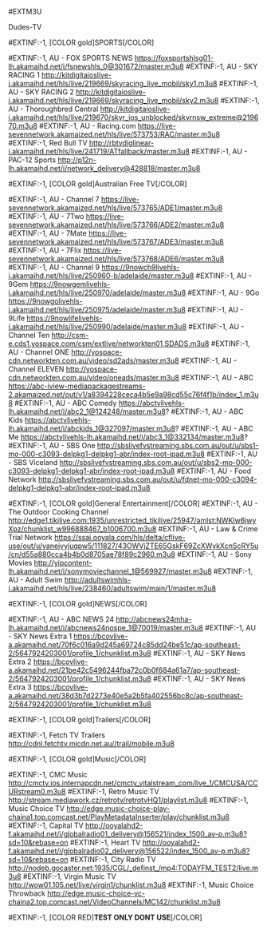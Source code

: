 #EXTM3U

Dudes-TV

#EXTINF:-1, [COLOR gold]SPORTS[/COLOR]

#EXTINF:-1, AU - FOX SPORTS NEWS 
https://foxsportshlsg01-lh.akamaihd.net/i/fsnewshls_0@301672/master.m3u8
#EXTINF:-1, AU - SKY RACING 1
http://kitdigitaioslive-i.akamaihd.net/hls/live/219669/skyracing_live_mobil/sky1.m3u8
#EXTINF:-1, AU - SKY RACING 2
http://kitdigitaioslive-i.akamaihd.net/hls/live/219669/skyracing_live_mobil/sky2.m3u8
#EXTINF:-1, AU - Thoroughbred Central
http://kitdigitaioslive-i.akamaihd.net/hls/live/219670/skyr_ios_unblocked/skyrnsw_extreme@219670.m3u8
#EXTINF:-1, AU - Racing.com
https://live-sevennetwork.akamaized.net/hls/live/573753/RAC/master.m3u8
#EXTINF:-1, Red Bull TV
http://rbtvdiglinear-i.akamaihd.net/hls/live/241719/ATfallback/master.m3u8
#EXTINF:-1, AU - PAC-12 Sports
http://p12n-lh.akamaihd.net/i/network_delivery@428818/master.m3u8

#EXTINF:-1, [COLOR gold]Australian Free TV[/COLOR]

#EXTINF:-1, AU - Channel 7
https://live-sevennetwork.akamaized.net/hls/live/573765/ADE1/master.m3u8
#EXTINF:-1, AU - 7Two
https://live-sevennetwork.akamaized.net/hls/live/573766/ADE2/master.m3u8
#EXTINF:-1, AU - 7Mate
https://live-sevennetwork.akamaized.net/hls/live/573767/ADE3/master.m3u8
#EXTINF:-1, AU - 7Flix
https://live-sevennetwork.akamaized.net/hls/live/573768/ADE6/master.m3u8
#EXTINF:-1, AU - Channel 9
https://9nowch9livehls-i.akamaihd.net/hls/live/250960-b/adelaide/master.m3u8
#EXTINF:-1, AU - 9Gem
https://9nowgemlivehls-i.akamaihd.net/hls/live/250970/adelaide/master.m3u8
#EXTINF:-1, AU - 9Go
https://9nowgolivehls-i.akamaihd.net/hls/live/250975/adelaide/master.m3u8
#EXTINF:-1, AU - 9Life
https://9nowlifelivehls-i.akamaihd.net/hls/live/250990/adelaide/master.m3u8
#EXTINF:-1, AU - Channel Ten
http://csm-e.cds1.yospace.com/csm/extlive/networkten01,SDADS.m3u8
#EXTINF:-1, AU - Channel ONE
http://yospace-cdn.networkten.com.au/video/sd2ads/master.m3u8
#EXTINF:-1, AU - Channel ELEVEN
http://yospace-cdn.networkten.com.au/video/oneads/master.m3u8
#EXTINF:-1, AU - ABC
https://abc-iview-mediapackagestreams-2.akamaized.net/out/v1/a8394228ceca4b5e9a98cd55c76f4f1b/index_1.m3u8
#EXTINF:-1, AU - ABC Comedy
https://abctvlivehls-lh.akamaihd.net/i/abc2_1@124248/master.m3u8?
#EXTINF:-1, AU - ABC Kids
https://abctvlivehls-lh.akamaihd.net/i/abckids_1@327097/master.m3u8?
#EXTINF:-1, AU - ABC Me
https://abctvlivehls-lh.akamaihd.net/i/abc3_1@332134/master.m3u8?
#EXTINF:-1, AU - SBS One
http://sbslivefvstreaming.sbs.com.au/out/u/sbs1-mo-000-c3093-delpkg1-delpkg1-abr/index-root-ipad.m3u8
#EXTINF:-1, AU - SBS Viceland
http://sbslivefvstreaming.sbs.com.au/out/u/sbs2-mo-000-c3093-delpkg1-delpkg1-abr/index-root-ipad.m3u8
#EXTINF:-1, AU - Food Network
http://sbslivefvstreaming.sbs.com.au/out/u/fdnet-mo-000-c3094-delpkg1-delpkg1-abr/index-root-ipad.m3u8

#EXTINF:-1, [COLOR gold]General Entertainment[/COLOR]
#EXTINF:-1, AU - The Outdoor Cooking Channel
http://edge1.tikilive.com:1935/unrestricted_tikilive/25947/amlst:NWKlw6jwyXpz/chunklist_w996888467_b1006700.m3u8
#EXTINF:-1, AU - Law & Crime Trial Network
https://ssai.ooyala.com/hls/delta/cflive-use/out/u/yanejvyjuqpw5/111827/43OWVjZTE65GskF69ZcXWykXcnScRY5u/cn/d55a880cca4b4b0d8705ae78f89c2960.m3u8
#EXTINF:-1, AU - Sony Movies
http://yipcontent-lh.akamaihd.net/i/sonymoviechannel_1@569927/master.m3u8
#EXTINF:-1, AU - Adult Swim
http://adultswimhls-i.akamaihd.net/hls/live/238460/adultswim/main/1/master.m3u8

#EXTINF:-1, [COLOR gold]NEWS[/COLOR]

#EXTINF:-1, AU - ABC NEWS 24
http://abcnews24mha-lh.akamaihd.net/i/abcnews24nospe_1@70019/master.m3u8
#EXTINF:-1, AU - SKY News Extra 1
https://bcovlive-a.akamaihd.net/70f6c016a9d245a69724c85dd24be51c/ap-southeast-2/5647924203001/profile_1/chunklist.m3u8
#EXTINF:-1, AU - SKY News Extra 2
https://bcovlive-a.akamaihd.net/21be42c5496244fba72c0b0f684a61a7/ap-southeast-2/5647924203001/profile_1/chunklist.m3u8
#EXTINF:-1, AU - SKY News Extra 3
https://bcovlive-a.akamaihd.net/38d3b7d2273e40e5a2b5fa402556bc8c/ap-southeast-2/5647924203001/profile_1/chunklist.m3u8

#EXTINF:-1, [COLOR gold]Trailers[/COLOR]

#EXTINF:-1, Fetch TV Trailers
http://cdnl.fetchtv.micdn.net.au//trail/mobile.m3u8

#EXTINF:-1, [COLOR gold]Music[/COLOR]

#EXTINF:-1, CMC Music
http://cmctv.ios.internapcdn.net/cmctv_vitalstream_com/live_1/CMCUSA/CCURstream0.m3u8
#EXTINF:-1, Retro Music TV
http://stream.mediawork.cz/retrotv/retrotvHQ1/playlist.m3u8
#EXTINF:-1, Music Choice TV
http://edge.music-choice-play-chaina1.top.comcast.net/PlayMetadataInserter/play/chunklist.m3u8
#EXTINF:-1, Capital TV
http://ooyalahd2-f.akamaihd.net/i/globalradio01_delivery@156521/index_1500_av-p.m3u8?sd=10&rebase=on
#EXTINF:-1, Heart TV
http://ooyalahd2-f.akamaihd.net/i/globalradio02_delivery@156522/index_1500_av-p.m3u8?sd=10&rebase=on
#EXTINF:-1, City Radio TV
http://nodeb.gocaster.net:1935/CGL/_definst_/mp4:TODAYFM_TEST2/live.m3u8
#EXTINF:-1, Virgin Music TV
http://wow01.105.net/live/virgin1/chunklist.m3u8
#EXTINF:-1, Music Choice Throwback
http://edge.music-choice-vc-chaina2.top.comcast.net/VideoChannels/MC142/chunklist.m3u8

#EXTINF:-1, [COLOR RED]******TEST ONLY DONT USE******[/COLOR]
